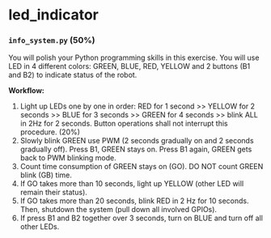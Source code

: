 # led_indicator

### `info_system.py` (50%)
You will polish your Python programming skills in this exercise.
You will use LED in 4 different colors: GREEN, BLUE, RED, YELLOW and 2 buttons (B1 and B2) to indicate status of the robot.

**Workflow:**

1. Light up LEDs one by one in order: RED for 1 second >> YELLOW for 2 seconds >> BLUE for 3 seconds >> GREEN for 4 seconds >> blink ALL in 2Hz for 2 seconds. Button operations shall not interrupt this procedure. (20%)
2. Slowly blink GREEN use PWM (2 seconds gradually on and 2 seconds gradually off). Press B1, GREEN stays on. Press B1 again, GREEN gets back to PWM blinking mode.
3. Count time consumption of GREEN stays on (GO). DO NOT count GREEN blink (GB) time.
4. If GO takes more than 10 seconds, light up YELLOW (other LED will remain their status). 
5. If GO takes more than 20 seconds, blink RED in 2 Hz for 10 seconds. Then, shutdown the system (pull down all involved GPIOs).
6. If press B1 and B2 together over 3 seconds, turn on BLUE and turn off all other LEDs.
